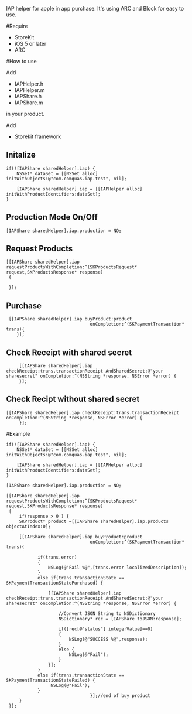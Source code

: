 IAP helper for apple in app purchase. It's using ARC and Block for easy to use.

#Require

* StoreKit
* iOS 5 or later
* ARC

#How to use

Add 

* IAPHelper.h
* IAPHelper.m
* IAPShare.h
* IAPShare.m

in your product.

Add

* Storekit framework

## Initalize

	if(![IAPShare sharedHelper].iap) {
        NSSet* dataSet = [[NSSet alloc] initWithObjects:@"com.comquas.iap.test", nil];
        
        [IAPShare sharedHelper].iap = [[IAPHelper alloc] initWithProductIdentifiers:dataSet];
    }
    
## Production Mode On/Off

	[IAPShare sharedHelper].iap.production = NO;
	
## Request Products

	[[IAPShare sharedHelper].iap requestProductsWithCompletion:^(SKProductsRequest* request,SKProductsResponse* response)
     {
     
     }];
	
## Purchase

	 [[IAPShare sharedHelper].iap buyProduct:product
                                    onCompletion:^(SKPaymentTransaction* trans){
		}];
		
## Check Receipt with shared secret 

		 [[IAPShare sharedHelper].iap checkReceipt:trans.transactionReceipt AndSharedSecret:@"your sharesecret" onCompletion:^(NSString *response, NSError *error) {
		 }];
		 
## Check Recipt without shared secret
	
	[[IAPShare sharedHelper].iap checkReceipt:trans.transactionReceipt onCompletion:^(NSString *response, NSError *error) {
		 }];
		
#Example

	if(![IAPShare sharedHelper].iap) {
        NSSet* dataSet = [[NSSet alloc] initWithObjects:@"com.comquas.iap.test", nil];
        
        [IAPShare sharedHelper].iap = [[IAPHelper alloc] initWithProductIdentifiers:dataSet];
    }
    
	[IAPShare sharedHelper].iap.production = NO;
	    
    [[IAPShare sharedHelper].iap requestProductsWithCompletion:^(SKProductsRequest* request,SKProductsResponse* response)
     {
         if(response > 0 ) {
         SKProduct* product =[[IAPShare sharedHelper].iap.products objectAtIndex:0];
         
         [[IAPShare sharedHelper].iap buyProduct:product
                                    onCompletion:^(SKPaymentTransaction* trans){
                         
                if(trans.error)
                {
                    NSLog(@"Fail %@",[trans.error localizedDescription]);
                }
                else if(trans.transactionState == SKPaymentTransactionStatePurchased) {

                    [[IAPShare sharedHelper].iap checkReceipt:trans.transactionReceipt AndSharedSecret:@"your sharesecret" onCompletion:^(NSString *response, NSError *error) {

                        //Convert JSON String to NSDictionary
                        NSDictionary* rec = [IAPShare toJSON:response];
                        
                        if([rec[@"status"] integerValue]==0)
                        {
                            NSLog(@"SUCCESS %@",response);
                        }
                        else {
                            NSLog(@"Fail");
                        }
                    }];
                }
                else if(trans.transactionState == SKPaymentTransactionStateFailed) {
                     NSLog(@"Fail");
                }
                                    }];//end of buy product
         }
     }];